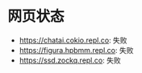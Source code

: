 # 网页状态
- https://chatai.cokio.repl.co: 失败
- https://figura.hpbmm.repl.co: 失败
- https://ssd.zockq.repl.co: 失败
